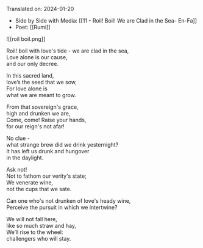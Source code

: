 Translated on: 2024-01-20   
- Side by Side with Media: [[11 - Roil! Boil! We are Clad in the Sea-  En-Fa]]
- Poet:  [[Rumi]]

![[roil boil.png]]  

 Roil! boil with love's tide - 
 we are clad in the sea,    
 Love alone is our cause,  
 and our only decree.           
 
 In this sacred land,  
 love’s the seed that we sow,   
 For love alone is  
 what we are meant to grow.
 
 From that sovereign's grace,  
 high and drunken we are,  
 Come, come! Raise your hands,  
 for our reign's not afar! 
 
 No clue -   
 what strange brew did we drink yesternight?    
 It has left us drunk and hungover  
 in the daylight.          
 
 Ask not!  
 Not to fathom our verity's state;              
 We venerate wine,  
 not the cups that we sate.            
 
 Can one who's not drunken of love's heady wine,       
 Perceive the pursuit in which we intertwine?            
 
 We will not fall here,  
 like so much straw and hay,      
 We’ll rise to the wheel:  
 challengers who will stay.     